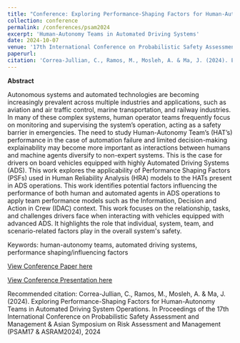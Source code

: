 ```yaml
---
title: "Conference: Exploring Performance-Shaping Factors for Human-Autonomy Teams in Automated Driving System Operations"
collection: conference
permalink: /conferences/psam2024
excerpt: 'Human-Autonomy Teams in Automated Driving Systems'
date: 2024-10-07
venue: '17th International Conference on Probabilistic Safety Assessment and Management & Asian Symposium on Risk Assessment and Management (PSAM17&ASRAM2024)'
paperurl: 
citation: 'Correa-Jullian, C., Ramos, M., Mosleh, A. & Ma, J. (2024). Exploring Performance-Shaping Factors for Human-Autonomy Teams in Automated Driving System Operations. In Proceedings of the 17th International Conference on Probabilistic Safety Assessment and Management & Asian Symposium on Risk Assessment and Management (PSAM17 & ASRAM2024), 2024.'
---
```

**Abstract**

Autonomous systems and automated technologies are becoming increasingly prevalent across multiple industries and applications, such as aviation and air traffic control, marine transportation, and railway industries. In many of these complex systems, human operator teams frequently focus on monitoring and supervising the system’s operation, acting as a safety barrier in emergencies. The need to study Human-Autonomy Team’s (HAT’s) performance in the case of automation failure and limited decision-making explainability may become more important as interactions between humans and machine agents diversify to non-expert systems. This is the case for drivers on board vehicles equipped with highly Automated Driving Systems (ADS). This work explores the applicability of Performance Shaping Factors (PSFs) used in Human Reliability Analysis (HRA) models to the HATs present in ADS operations. This work identifies potential factors influencing the performance of both human and automated agents in ADS operations to apply team performance models such as the Information, Decision and Action in Crew (IDAC) context. This work focuses on the relationship, tasks, and challenges drivers face when interacting with vehicles equipped with advanced ADS. It highlights the role that individual, system, team, and scenario-related factors play in the overall system's safety.

Keywords: human-autonomy teams, automated driving systems, performance shaping/influencing factors

[View Conference Paper here](https://github.com/user-attachments/files/17302272/PSAM17.ASRAM2024-1111_correajullian.pdf)

[View Conference Presentation here](https://github.com/user-attachments/files/17302312/PSAM2024_CorreaJullian.pdf)


Recommended citation: Correa-Jullian, C., Ramos, M., Mosleh, A. & Ma, J. (2024). Exploring Performance-Shaping Factors for Human-Autonomy Teams in Automated Driving System Operations. In Proceedings of the 17th International Conference on Probabilistic Safety Assessment and Management & Asian Symposium on Risk Assessment and Management (PSAM17 & ASRAM2024), 2024

